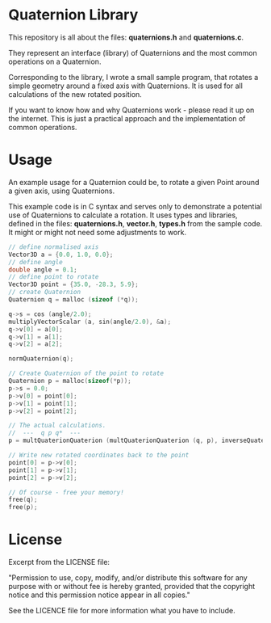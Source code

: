 # Quaternion Library

This repository is all about the files: **quaternions.h** and **quaternions.c**.

They represent an interface (library) of Quaternions and the most common operations on a Quaternion.

Corresponding to the library, I wrote a small sample program, that rotates a simple geometry around a fixed axis
with Quaternions. It is used for all calculations of the new rotated position.

If you want to know how and why Quaternions work - please read it up on the internet. This is just a practical approach
and the implementation of common operations.

# Usage

An example usage for a Quaternion could be, to rotate a given Point around a given axis, using Quaternions.

This example code is in C syntax and serves only to demonstrate a potential use of Quaternions to
calculate a rotation. It uses types and libraries, defined in the files: **quaternions.h**, **vector.h**, **types.h** from the sample code.
It might or might not need some adjustments to work.

```c
// define normalised axis
Vector3D a = {0.0, 1.0, 0.0};
// define angle
double angle = 0.1;
// define point to rotate
Vector3D point = {35.0, -28.3, 5.9};
// create Quaternion
Quaternion q = malloc (sizeof (*q));

q->s = cos (angle/2.0);
multiplyVectorScalar (a, sin(angle/2.0), &a);
q->v[0] = a[0];
q->v[1] = a[1];
q->v[2] = a[2];

normQuaternion(q);

// Create Quaternion of the point to rotate
Quaternion p = malloc(sizeof(*p));
p->s = 0.0;
p->v[0] = point[0];
p->v[1] = point[1];
p->v[2] = point[2];

// The actual calculations.
//  ---  q p q*  ---
p = multQuaterionQuaterion (multQuaterionQuaterion (q, p), inverseQuaternion (q));

// Write new rotated coordinates back to the point
point[0] = p->v[0];
point[1] = p->v[1];
point[2] = p->v[2];

// Of course - free your memory!
free(q);
free(p);
```

# License

Excerpt from the LICENSE file:

"Permission to use, copy, modify, and/or distribute this software for any
purpose with or without fee is hereby granted, provided that the
copyright notice and this permission notice appear in all copies."

See the LICENCE file for more information what you have to include.
